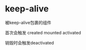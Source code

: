 #  keep-alive
   被keep-alive包裹的组件 

   首次会触发
   created mounted activated

   销毁时会触发deactivated


   
   
